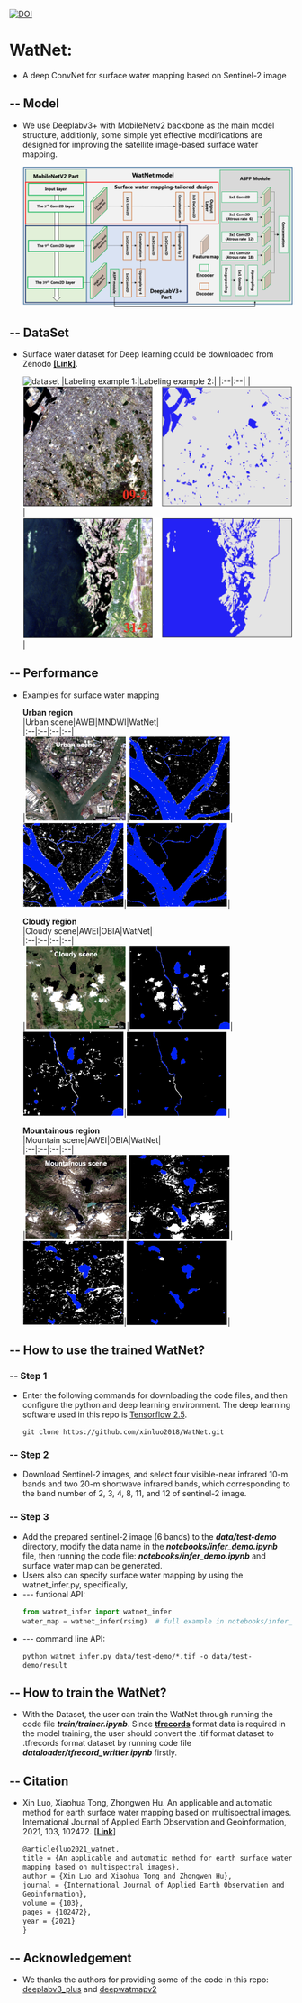 [![DOI](https://zenodo.org/badge/DOI/10.5281/zenodo.5205674.svg)](https://doi.org/10.5281/zenodo.5205674)

# WatNet: 

- A deep ConvNet for surface water mapping based on Sentinel-2 image

## -- Model
- We use Deeplabv3+ with MobileNetv2 backbone as the main model structure, additionly, some simple yet effective modifications are designed for improving the satellite image-based surface water mapping. 

  ![watnet](figures/watnet_structure.png)

## -- DataSet
- Surface water dataset for Deep learning could be downloaded from Zenodo [**[Link]**](https://doi.org/10.5281/zenodo.5205674).

  ![dataset](figures/dataset.png)
  |Labeling example 1:|Labeling example 2:|
  |:--|:--|
  |![example_1](figures/label_sam_1.png)|![example_2](figures/label_sam_2.png)|

## -- Performance
- Examples for surface water mapping  

  **Urban region**  
  |Urban scene|AWEI|MNDWI|WatNet|  
  |:--|:--|:--|:--|  
  |<img src='figures/urban/urban-scene.png' width =180, height=150>|<img src='figures/urban/urban-awei.png' width=180, height=150>|<img src='figures/urban/urban-mndwi.png' width=180, height=150>|<img src='figures/urban/urban-watnet.png' width=180, height=150>|

  **Cloudy region**  
  |Cloudy scene|AWEI|OBIA|WatNet|  
  |:--|:--|:--|:--|  
  |<img src='figures/cloudy/cloudy-scene.png' width =180, height=150>|<img src='figures/cloudy/cloudy-awei.png' width =180, height=150>|<img src='figures/cloudy/cloudy-obia.png' width=180, height=150>|<img src='figures/cloudy/cloudy-watnet.png' width=180, height=150>|

  **Mountainous region**  
  |Mountain scene|AWEI|OBIA|WatNet|  
  |:--|:--|:--|:--|  
  |<img src='figures/mountain/mountain-scene.png' width =180, height=150>|<img src='figures/mountain/mountain-awei.png' width =180, height=150>|<img src='figures/mountain/mountain-obia.png' width=180, height=150>|<img src='figures/mountain/mountain-watnet.png' width=180, height=150>|
  

## **-- How to use the trained WatNet?**

### -- Step 1
- Enter the following commands for downloading the code files, and then configure the python and deep learning environment. The deep learning software used in this repo is [Tensorflow 2.5](https://www.tensorflow.org/).

  ~~~console
  git clone https://github.com/xinluo2018/WatNet.git
  ~~~

### -- Step 2
- Download Sentinel-2 images, and select four visible-near infrared 10-m bands and two 20-m shortwave infrared bands, which corresponding to the band number of 2, 3, 4, 8, 11, and 12 of sentinel-2 image.

### -- Step 3
- Add the prepared sentinel-2 image (6 bands) to the **_data/test-demo_** directory, modify the data name in the **_notebooks/infer_demo.ipynb_** file, then running the code file: **_notebooks/infer_demo.ipynb_** and surface water map can be generated. 
- Users also can specify surface water mapping by using the watnet_infer.py, specifically,  
- --- funtional API:
  ~~~python
  from watnet_infer import watnet_infer   
  water_map = watnet_infer(rsimg)  # full example in notebooks/infer_demo.ipynb.
  ~~~
- --- command line API:
  ~~~console
  python watnet_infer.py data/test-demo/*.tif -o data/test-demo/result
  ~~~

## **-- How to train the WatNet?**

- With the Dataset, the user can train the WatNet through running the code file **_train/trainer.ipynb_**. Since [**tfrecords**](https://www.tensorflow.org/tutorials/load_data/tfrecord?hl=zh-tw) format data is required in the model training, the user should convert the .tif format dataset to .tfrecords format dataset by running code file **_dataloader/tfrecord_writter.ipynb_** firstly.


## -- Citation

- Xin Luo, Xiaohua Tong, Zhongwen Hu. An applicable and automatic method for earth surface water mapping based on multispectral images. International Journal of Applied Earth Observation and Geoinformation, 2021, 103, 102472. [[**Link**](https://www.sciencedirect.com/science/article/pii/S0303243421001793)]
  ```
  @article{luo2021_watnet,
  title = {An applicable and automatic method for earth surface water mapping based on multispectral images},
  author = {Xin Luo and Xiaohua Tong and Zhongwen Hu},
  journal = {International Journal of Applied Earth Observation and Geoinformation},
  volume = {103},
  pages = {102472},
  year = {2021}
  }
  ```


## -- Acknowledgement  
- We thanks the authors for providing some of the code in this repo:  
[deeplabv3_plus](https://github.com/luyanger1799/amazing-semantic-segmentation) and [deepwatmapv2](https://github.com/isikdogan/deepwatermap)  


